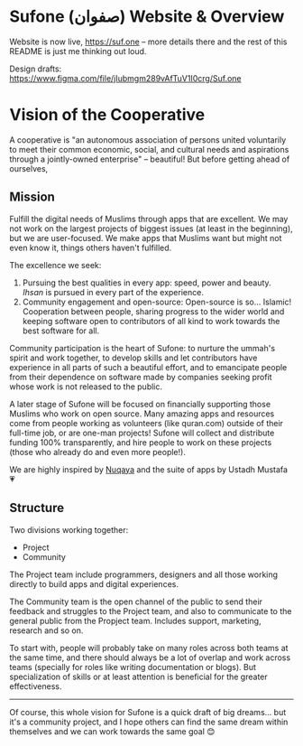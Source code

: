 # Sufone (صفوان) Website & Overview

Website is now live, https://suf.one – more details there and the rest of this README is just me thinking out loud.


Design drafts: https://www.figma.com/file/jIubmgm289vAfTuV1I0crg/Suf.one


# Vision of the Cooperative

A cooperative is "an autonomous association of persons united voluntarily to meet their common economic, social, and cultural needs and aspirations through a jointly-owned enterprise" – beautiful! But before getting ahead of ourselves, 

## Mission

Fulfill the digital needs of Muslims through apps that are excellent. We may not work on the largest projects of biggest issues (at least in the beginning), but we are user-focused. We make apps that Muslims want but might not even know it, things others haven't fulfilled. 

The excellence we seek:

1. Pursuing the best qualities in every app: speed, power and beauty. *Ihsan* is pursued in every part of the experience.
2. Community engagement and open-source: Open-source is so… Islamic! Cooperation between people, sharing progress to the wider world and keeping software open to contributors of all kind to work towards the best software for all. 

Community participation is the heart of Sufone: to nurture the ummah's spirit and work together, to develop skills and let contributors have experience in all parts of such a beautiful effort, and to emancipate people from their dependence on software made by companies seeking profit whose work is not released to the public.

A later stage of Sufone will be focused on financially supporting those Muslims who work on open source. Many amazing apps and resources come from people working as volunteers (like quran.com) outside of their full-time job, or are one-man projects! Sufone will collect and distribute funding 100% transparently, and hire people to work on these projects (those who already do and even more people!). 

We are highly inspired by [Nuqaya](https://nuqayah.com/) and the suite of apps by Ustadh Mustafa 💗



## Structure

Two divisions working together:

- Project
- Community

The Project team include programmers, designers and all those working directly to build apps and digital experiences. 

The Community team is the open channel of the public to send their feedback and struggles to the Project team, and also to communicate to the general public from the Propject team. Includes support, marketing, research and so on.

To start with, people will probably take on many roles across both teams at the same time, and there should always be a lot of overlap and work across teams (specially for roles like writing documentation or blogs). But specialization of skills or at least attention is beneficial for the greater effectiveness.

---

Of course, this whole vision for Sufone is a quick draft of big dreams… but it's a community project, and I hope others can find the same dream within themselves and we can work towards the same goal 😊
